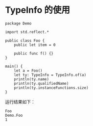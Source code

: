# TypeInfo 的使用
<!-- verify -->

```cangjie
package Demo

import std.reflect.*

public class Foo {
    public let item = 0

    public func f() {}
}

main() {
    let a = Foo()
    let ty: TypeInfo = TypeInfo.of(a)
    println(ty.name)
    println(ty.qualifiedName)
    println(ty.instanceFunctions.size)
}
```

运行结果如下：

```text
Foo
Demo.Foo
1
```

